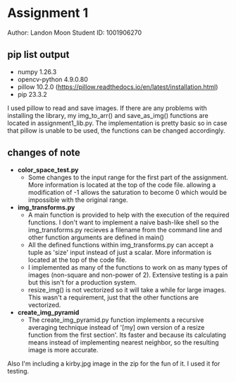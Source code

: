 # Assignment 1

Author: Landon Moon
Student ID: 1001906270

## pip list output

 - numpy         1.26.3  
 - opencv-python 4.9.0.80
 - pillow        10.2.0     (https://pillow.readthedocs.io/en/latest/installation.html)
 - pip           23.3.2

I used pillow to read and save images. If there are any problems with installing the library, my img_to_arr() and save_as_img() functions are located in assignment1_lib.py. The implementation is pretty basic so in case that pillow is unable to be used, the functions can be changed accordingly.

## changes of note
 - **color_space_test.py**
   - Some changes to the input range for the first part of the assignment. More information is located at the top of the code file. allowing a modification of -1 allows the saturation to become 0 which would be impossible with the original range.
 - **img_transforms.py**
   - A main function is provided to help with the execution of the required functions. I don't want to implement a naive bash-like shell so the img_transforms.py recieves a filename from the command line and other function arguments are defined in main()
   - All the defined functions within img_transforms.py can accept a tuple as 'size' input instead of just a scalar. More information is located at the top of the code file.
   - I implemented as many of the functions to work on as many types of images (non-square and non-power of 2). Extensive testing is a pain but this isn't for a production system.
   - resize_img() is not vectorized so it will take a while for large images. This wasn't a requirement, just that the other functions are vectorized.
 - **create_img_pyramid**
   - The create_img_pyramid.py function implements a recursive averaging technique instead of '[my] own version of a resize function from the first section'. Its faster and because its calculating means instead of implementing nearest neighbor, so the resulting image is more accurate.
   




Also I'm including a kirby.jpg image in the zip for the fun of it. I used it for testing.
